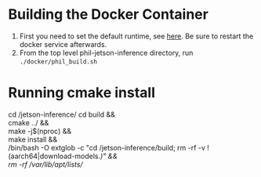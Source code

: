 
# Building the Docker Container
1. First you need to set the default runtime, see [here](https://github.com/dusty-nv/jetson-containers#docker-default-runtime). Be sure to restart the docker service afterwards.
2. From the top level phil-jetson-inference directory, run 
`./docker/phil_build.sh`



# Running cmake install 
cd /jetson-inference/
cd build && \
cmake ../ && \
make -j$(nproc) && \
make install && \
/bin/bash -O extglob -c "cd /jetson-inference/build; rm -rf -v !(aarch64|download-models.*)" && \
rm -rf /var/lib/apt/lists/*